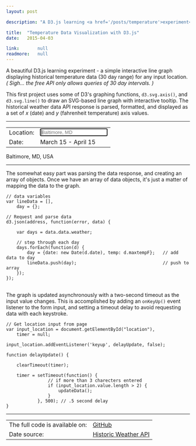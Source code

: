 ```yaml
---
layout: post

description: "A D3.js learning <a href='/posts/temperature'>experiment</a> - a simple line graph with tooltip, displaying (30 day range) historical temperature data for any input location."

title:  "Temperature Data Visualization with D3.js"
date:   2015-04-03

link:       null
readmore:   null
---
```


A beautiful D3.js learning experiment - a simple interactive line graph displaying historical temperature data (30 day range) for any input location. *( Sigh... the free API only allows queries of 30 day intervals. )* 

This first project uses some of D3's graphing functions, <code>d3.svg.axis()</code>, and <code>d3.svg.line()</code> to draw an SVG-based line graph with interactive tooltip. The historical weather data API response is parsed, formatted, and displayed as a set of <i>x</i> (date) and <i>y</i> (fahrenheit temperature) axis values.

<hr class="dash">

<table class="width-800px">
  <tr>
    <td>Location:</td>
    <td><input type="text" id="location" name="location" onkeyup="delayUpdate()" onchange="updateData()" placeholder="Baltimore, MD" required autofocus></td>     
  </tr>
  <tr>
    <td>Date:</td>      
    <td><span id="previous-date">March 15</span> - <span id="current-date">April 15</span></td>
  </tr>
</table>

<p id="location_display">Baltimore, MD, USA</p>

<div id="graph"></div>

<hr class="dash margin-bottom-30px">

The somewhat easy part was parsing the data response, and creating an array of objects. Once we have an array of data objects, it's just a matter of mapping the data to the graph.

<pre class="code-block">
<code>// data variables
var lineData = [],
    day = {};

// Request and parse data
d3.json(address, function(error, data) {

    var days = data.data.weather;

    // step through each day
    days.forEach(function(d) {
        day = {date: new Date(d.date), temp: d.maxtempF};   // add data to day
        lineData.push(day);                                 // push to array
    });
});
</code>
</pre>

The graph is updated asynchronously with a two-second timeout as the input value changes. This is accomplished by adding an <code>onKeyUp()</code> event listener to the form input, and setting a timeout delay to avoid requesting data with each keystroke. 

<pre class="code-block">
<code>// Get location input from page
var input_location = document.getElementById("location"),
    timer = null;

input_location.addEventListener('keyup', delayUpdate, false);

function delayUpdate() {

    clearTimeout(timer);
    
    timer = setTimeout(function() {
                // if more than 3 charecters entered
                if (input_location.value.length > 2) {
                    updateData();
                }
            }, 500); // .5 second delay
}</code>
</pre>

<hr class="dash">

<table class="width-400px">
  <tr>
    <td>The full code is available on:</td>
    <td><a href="https://github.com/kylesb/static/blob/master/JS/temperature-graph/index.html">GitHub</a></td>     
  </tr>
  <tr>
    <td>Date source:</td>      
    <td><a href="http://www.worldweatheronline.com/api/docs/historical-weather-api.aspx">Historic Weather API</a></td>
  </tr>
</table>

<!-- scripts for this page -->
<script type="text/javascript" src="/js/posts/temperature/temperature.js"></script>
<!-- / scripts -->

<!-- initialize -->
<script>
    // append CSS for this page to the <head>
    var linkElement = document.createElement("link");
    linkElement.rel = "stylesheet";
    linkElement.href = "/css/posts/temperature/temperature.css";
    // append CSS file
    document.head.appendChild(linkElement);
</script>
<!-- / initialize -->